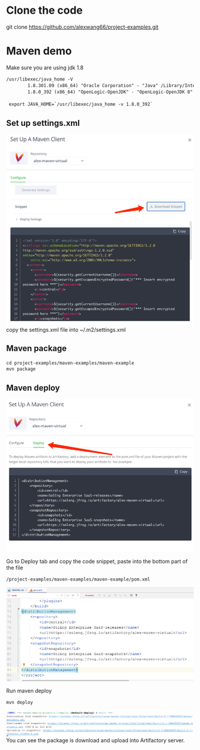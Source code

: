 # Clone the code
git clone https://github.com/alexwang66/project-examples.git

# Maven demo
Make sure you are using jdk 1.8
```dtd
/usr/libexec/java_home -V
        1.8.301.09 (x86_64) "Oracle Corporation" - "Java" /Library/Internet Plug-Ins/JavaAppletPlugin.plugin/Contents/Home
        1.8.0_392 (x86_64) "OpenLogic-OpenJDK" - "OpenLogic-OpenJDK 8" /Library/Java/JavaVirtualMachines/openlogic-openjdk-8.jdk/Contents/Home

 export JAVA_HOME=`/usr/libexec/java_home -v 1.8.0_392`
```

## Set up settings.xml
![img_1.png](img_1.png)
copy the settings.xml file into ~/.m2/settings.xml

## Maven package
```dtd
cd project-examples/maven-examples/maven-example
mvn package
```
## Maven deploy
![img.png](img.png)

Go to Deploy tab and copy the code snippet, paste into the bottom part of the file
```
/project-examples/maven-examples/maven-example/pom.xml
```
![img_2.png](img_2.png)

Run maven deploy
```dtd
mvn deploy
```
![img_3.png](img_3.png)
You can see the package is download and upload into Artifactory server.


